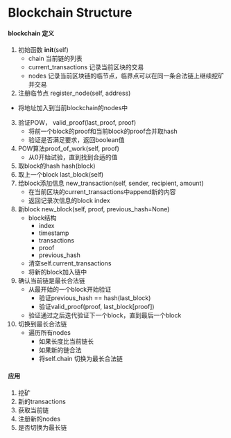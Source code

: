 # Blockchain Structure



#### blockchain 定义

1. 初始函数  __init__(self)
   - chain 当前链的列表
   - current_transactions 记录当前区块的交易
   - nodes 记录当前区块链的临节点，临界点可以在同一条合法链上继续挖矿并交易
2.  注册临节点 register_node(self, address)
   - 将地址加入到当前blockchain的nodes中
3. 验证POW， valid_proof(last_proof, proof)
   - 将前一个block的proof和当前block的proof合并取hash
   - 验证是否满足要求，返回boolean值 
4. POW算法proof_of_work(self, proof)
   - 从0开始试验，直到找到合适的值
5. 取block的hash hash(block)
6. 取上一个block last_block(self)
7. 给block添加信息 new_transaction(self, sender, recipient, amount)
   - 在当前区块的current_transactions中append新的内容
   - 返回记录次信息的block index
8. 新block new_block(self, proof, previous_hash=None)
   - block结构
     - index
     - timestamp
     - transactions
     - proof
     - previous_hash
   - 清空self.current_transactions
   - 将新的block加入链中
9. 确认当前链是最长合法链
   - 从最开始的一个block开始验证
     - 验证previous_hash == hash(last_block)
     - 验证valid_proof(proof, last_block[proof])
   - 验证通过之后迭代验证下一个block，直到最后一个block
10. 切换到最长合法链
    - 遍历所有nodes
      - 如果长度比当前链长
      - 如果新的链合法
      - 将self.chain 切换为最长合法链



#### 应用

1. 挖矿
2. 新的transactions
3. 获取当前链
4. 注册新的nodes
5. 是否切换为最长链

